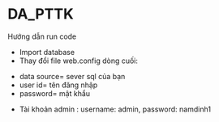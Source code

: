 # DA_PTTK
Hướng dẫn run code
- Import database 
- Thay đổi file web.config dòng cuối: 
+ data source= sever sql của bạn
+ user id= tên đăng nhập
+ password= mật khẩu
* Tài khoản admin : username: admin, password: namdinh1
